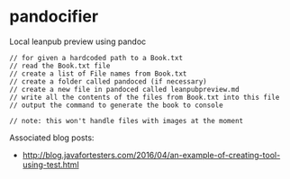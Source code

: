 # pandocifier
Local leanpub preview using pandoc

~~~~~~~~
// for given a hardcoded path to a Book.txt
// read the Book.txt file
// create a list of File names from Book.txt
// create a folder called pandoced (if necessary)
// create a new file in pandoced called leanpubpreview.md
// write all the contents of the files from Book.txt into this file
// output the command to generate the book to console

// note: this won't handle files with images at the moment
~~~~~~~~

Associated blog posts:

- http://blog.javafortesters.com/2016/04/an-example-of-creating-tool-using-test.html